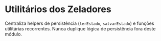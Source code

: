 # Utilitários dos Zeladores

Centraliza helpers de persistência (`lerEstado`, `salvarEstado`) e funções utilitárias recorrentes. Nunca duplique lógica de persistência fora deste módulo.
